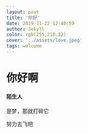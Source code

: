 ```yaml
---
layout: post
title: '你好'
date: 2019-11-22 12:40:59
author: Jekyll
color: rgb(255,210,32)
cover: '../assets/love.jpeg'
tags: welcome
---
```


# 你好啊

#### 陌生人

是梦，那就打碎它

努力去飞吧
